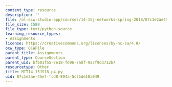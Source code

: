 ```yaml
---
content_type: resource
description: ''
file: /ol-ocw-studio-app/courses/14-15j-networks-spring-2018/87c1e2ae45effcd8894a5c75de10a049_MIT14_15JS18_p4.py
file_size: 1588
file_type: text/python-source
learning_resource_types:
- Assignments
license: https://creativecommons.org/licenses/by-nc-sa/4.0/
ocw_type: OCWFile
parent_title: Assignments
parent_type: CourseSection
parent_uid: bfb01f55-7e18-fd96-7a8f-927f9d3712b7
resourcetype: Other
title: MIT14_15JS18_p4.py
uid: 87c1e2ae-45ef-fcd8-894a-5c75de10a049
---
```

